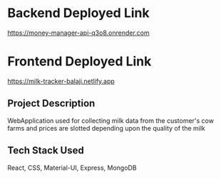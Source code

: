 # Backend Deployed Link
https://money-manager-api-q3o8.onrender.com

# Frontend Deployed Link
https://milk-tracker-balaji.netlify.app

## Project Description
WebApplication used for collecting milk data from the customer's cow farms and prices are slotted depending upon the quality of the milk 

## Tech Stack Used
React, CSS, Material-UI, Express, MongoDB
